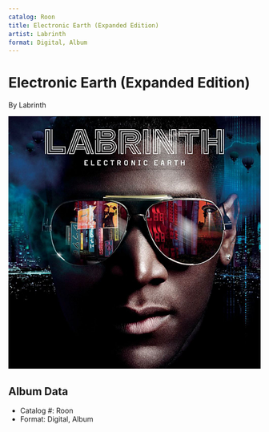 ```yaml
---
catalog: Roon
title: Electronic Earth (Expanded Edition)
artist: Labrinth
format: Digital, Album
---
```


# Electronic Earth (Expanded Edition)

By Labrinth

![](../../assets/albumcovers/Labrinth-Electronic_Earth_Expanded_Edition.png)

## Album Data

- Catalog #: Roon
- Format: Digital, Album

